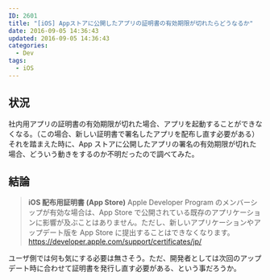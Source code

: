 ```yaml
---
ID: 2601
title: "[iOS] Appストアに公開したアプリの証明書の有効期限が切れたらどうなるか"
date: 2016-09-05 14:36:43
updated: 2016-09-05 14:36:43
categories:
  - Dev
tags:
  - iOS
---
```


<!--more-->

## 状況

社内用アプリの証明書の有効期限が切れた場合、アプリを起動することができなくなる。（この場合、新しい証明書で署名したアプリを配布し直す必要がある）
それを踏まえた時に、App ストアに公開したアプリの署名の有効期限が切れた場合、どういう動きをするのか不明だったので調べてみた。

## 結論

<blockquote><b>iOS 配布用証明書 (App Store)</b>
Apple Developer Program のメンバーシップが有効な場合は、App Store で公開されている既存のアプリケーションに影響が及ぶことはありません。ただし、新しいアプリケーションやアップデート版を App Store に提出することはできなくなります。
<footer><a href="https://developer.apple.com/support/certificates/jp/">https://developer.apple.com/support/certificates/jp/</a></footer></blockquote>

ユーザ側では何も気にする必要は無さそう。ただ、開発者としては次回のアップデート時に合わせて証明書を発行し直す必要がある、という事だろうか。
